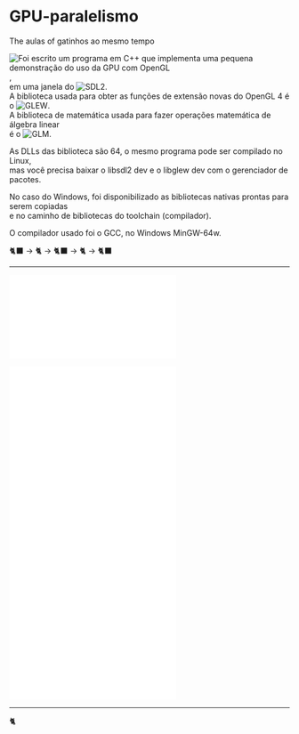 # GPU-paralelismo
The aulas of gatinhos ao mesmo tempo

![Foi escrito um programa em C++ que implementa uma pequena demonstração do uso da GPU com OpenGL](demo/),  
em uma janela do ![SDL2](https://www.libsdl.org/).  
A biblioteca usada para obter as funções de extensão novas do OpenGL 4 é o ![GLEW](https://glew.sourceforge.net/).  
A biblioteca de matemática usada para fazer operações matemática de álgebra linear  
é o ![GLM](https://github.com/g-truc/glm).

As DLLs das biblioteca são 64, o mesmo programa pode ser compilado no Linux,  
mas você precisa baixar o libsdl2 dev e o libglew dev com o gerenciador de pacotes.

No caso do Windows, foi disponibilizado as bibliotecas nativas prontas para serem copiadas  
e no caminho de bibliotecas do toolchain (compilador).

O compilador usado foi o GCC, no Windows MinGW-64w.

🐈‍⬛ -> 🐈 -> 🐈‍⬛ -> 🐈 -> 🐈‍⬛

----

![Sumario](sumario/sumario.md) 

![Apresentação e introdução](1/1-.md)  
![Qual a base de conhecimento e a preparação necessária para iniciar nessa área](2/2-.md)  
![Quais os diferentes campos e sua situação no mercado exterior](3/3-.md)  
![Situação do Brasil e o campo graphics programming](4/4-.md)  

---

🐈
